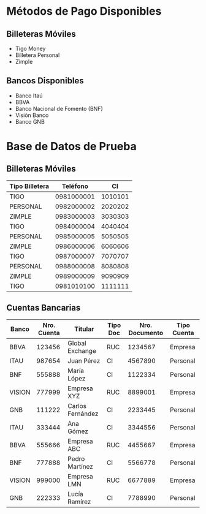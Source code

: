 # Métodos de Pago Disponibles

## Billeteras Móviles
- Tigo Money
- Billetera Personal
- Zimple

## Bancos Disponibles
- Banco Itaú
- BBVA
- Banco Nacional de Fomento (BNF)
- Visión Banco
- Banco GNB

# Base de Datos de Prueba

## Billeteras Móviles

| Tipo Billetera | Teléfono   | CI      |
|----------------|------------|---------|
| TIGO           | 0981000001 | 1010101 |
| PERSONAL       | 0982000002 | 2020202 |
| ZIMPLE         | 0983000003 | 3030303 |
| TIGO           | 0984000004 | 4040404 |
| PERSONAL       | 0985000005 | 5050505 |
| ZIMPLE         | 0986000006 | 6060606 |
| TIGO           | 0987000007 | 7070707 |
| PERSONAL       | 0988000008 | 8080808 |
| ZIMPLE         | 0989000009 | 9090909 |
| TIGO           | 0981010100 | 1111111 |

## Cuentas Bancarias

| Banco   | Nro. Cuenta | Titular           | Tipo Doc | Nro. Documento | Tipo Cuenta |
|---------|-------------|-------------------|----------|----------------|-------------|
| BBVA    | 123456      | Global Exchange   | RUC      | 1234567        | Empresa     |
| ITAU    | 987654      | Juan Pérez       | CI       | 4567890        | Personal    |
| BNF     | 555888      | María López      | CI       | 1122334        | Personal    |
| VISION  | 777999      | Empresa XYZ      | RUC      | 8899001        | Empresa     |
| GNB     | 111222      | Carlos Fernández | CI       | 2233445        | Personal    |
| ITAU    | 333444      | Ana Gómez        | CI       | 3344556        | Personal    |
| BBVA    | 555666      | Empresa ABC      | RUC      | 4455667        | Empresa     |
| BNF     | 777888      | Pedro Martínez   | CI       | 5566778        | Personal    |
| VISION  | 999000      | Empresa LMN      | RUC      | 6677889        | Empresa     |
| GNB     | 222333      | Lucía Ramírez    | CI       | 7788990        | Personal    |